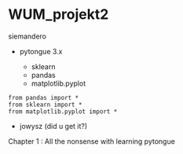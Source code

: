 # WUM_projekt2

siemandero

- pytongue 3.x

  - sklearn
  - pandas
  - matplotlib.pyplot

```{python}
from pandas import *
from sklearn import *
from matplotlib.pyplot import *
```


- jowysz (did u get it?)



Chapter 1 : All the nonsense with learning pytongue

